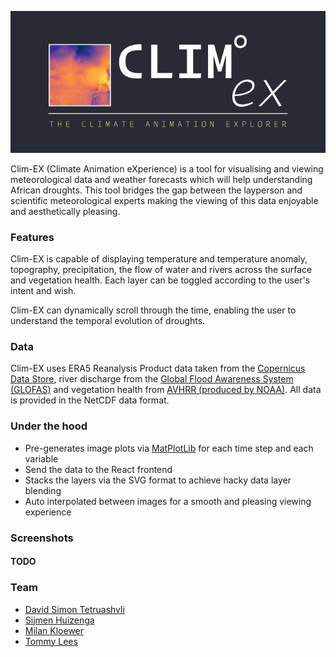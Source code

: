 <p align="center">
  <img src="https://github.com/davzzar/clim-AX/raw/master/turnoff/public/images/logos/readme-banner.png" alt="Clim-EX Logo Banner" width="738">
</p>

Clim-EX (Climate Animation eXperience) is a tool for visualising and viewing meteorological data and weather forecasts which will help understanding African droughts. This tool bridges the gap between the layperson and scientific meteorological experts making the viewing of this data enjoyable and aesthetically pleasing.

### Features

Clim-EX is capable of displaying temperature and temperature anomaly, topography, precipitation, the flow of water and rivers across the surface and vegetation health. Each layer can be toggled according to the user's intent and wish.

Clim-EX can dynamically scroll through the time, enabling the user to understand the temporal evolution of droughts.

### Data

Clim-EX uses ERA5 Reanalysis Product data taken from the [Copernicus Data Store](https://cds.climate.copernicus.eu/), river discharge from the [Global Flood Awareness System (GLOFAS)](https://cds.climate.copernicus.eu/cdsapp#!/dataset/cems-glofas-historical?tab=overview) and vegetation health from [AVHRR (produced by NOAA)](https://climatedataguide.ucar.edu/climate-data/ndvi-normalized-difference-vegetation-index-noaa-avhrr). All data is provided in the NetCDF data format.

### Under the hood

- Pre-generates image plots via [MatPlotLib](https://matplotlib.org/) for each time step and each variable
- Send the data to the React frontend
- Stacks the layers via the SVG format to achieve hacky data layer blending
- Auto interpolated between images for a smooth and pleasing viewing experience

### Screenshots

#### TODO

### Team

- [David Simon Tetruashvli](https://github.com/davzzar)
- [Sijmen Huizenga](https://github.com/SijmenHuizenga)
- [Milan Kloewer](https://github.com/milankl)
- [Tommy Lees](https://github.com/tommylees112)


